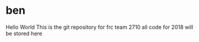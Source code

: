 # ben

Hello World
This is the git repository for frc team 2710
all code for 2018 will be stored here


